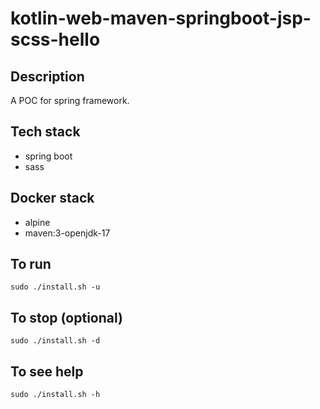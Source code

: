 # kotlin-web-maven-springboot-jsp-scss-hello

## Description
A POC for spring framework.

## Tech stack
- spring boot
- sass

## Docker stack
- alpine
- maven:3-openjdk-17

## To run
`sudo ./install.sh -u`

## To stop (optional)
`sudo ./install.sh -d`

## To see help
`sudo ./install.sh -h`

